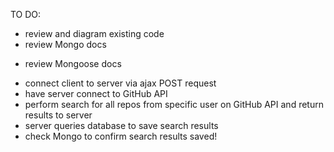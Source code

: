 TO DO:

+ review and diagram existing code
+ review Mongo docs
- review Mongoose docs
+ connect client to server via ajax POST request
+ have server connect to GitHub API
+ perform search for all repos from specific user on GitHub API
  and return results to server
+ server queries database to save search results
+ check Mongo to confirm search results saved!